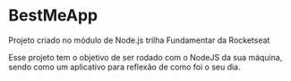 # BestMeApp
 Projeto criado no módulo de Node.js trilha Fundamentar da Rocketseat

 Esse projeto tem o objetivo de ser rodado com o NodeJS da sua máquina, sendo como um aplicativo para reflexão de como foi o seu dia.
